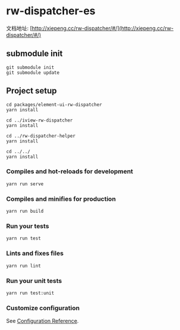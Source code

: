 # rw-dispatcher-es

文档地址: [http://xiepeng.cc/rw-dispatcher/#/](http://xiepeng.cc/rw-dispatcher/#/)

## submodule init
```
git submodule init
git submodule update
```

## Project setup
```
cd packages/element-ui-rw-dispatcher
yarn install

cd ../iview-rw-dispatcher
yarn install

cd ../rw-dispatcher-helper
yarn install

cd ../../
yarn install
```

### Compiles and hot-reloads for development
```
yarn run serve
```

### Compiles and minifies for production
```
yarn run build
```

### Run your tests
```
yarn run test
```

### Lints and fixes files
```
yarn run lint
```

### Run your unit tests
```
yarn run test:unit
```

### Customize configuration
See [Configuration Reference](https://cli.vuejs.org/config/).
